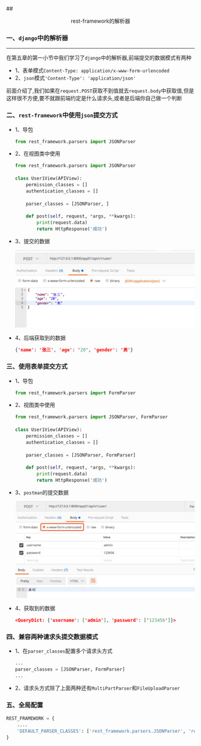 ##<center>rest-framework的解析器</center>

### 一、`django`中的解析器
---
在第五章的第一小节中我们学习了`django`中的解析器,前端提交的数据模式有两种
* 1、表单模式`Content-Type: application/x-www-form-urlencoded`
* 2、`json`模式`'Content-Type': 'application/json'`


前面介绍了,我们如果在`request.POST`获取不到值就去`request.body`中获取值,但是这样很不方便,要不就跟前端约定是什么请求头,或者是后端你自己做一个判断


### 二、`rest-framework`中使用`json`提交方式

* 1、导包

  ```py
  from rest_framework.parsers import JSONParser
  ```

* 2、在视图类中使用

  ```py
  from rest_framework.parsers import JSONParser

  class User1View(APIView):
      permission_classes = []
      authentication_classes = []

      parser_classes = [JSONParser, ]

      def post(self, request, *args, **kwargs):
          print(request.data)
          return HttpResponse('成功')
  ```

* 3、提交的数据

  ![图片](./source/images/json-post提交数据.png)

* 4、后端获取到的数据

  ```json
  {'name': '张三', 'age': '20', 'gender': '男'}
  ```

### 三、使用表单提交方式

* 1、导包

  ```py
  from rest_framework.parsers import FormParser
  ```

* 2、视图类中使用

  ```py
  from rest_framework.parsers import JSONParser, FormParser

  class User1View(APIView):
      permission_classes = []
      authentication_classes = []

      parser_classes = [JSONParser, FormParser]

      def post(self, request, *args, **kwargs):
          print(request.data)
          return HttpResponse('成功')
  ```

* 3、`postman`的提交数据

  ![图片](./source/images/form-post提交数据.png)

* 4、获取到的数据

  ```json
  <QueryDict: {'username': ['admin'], 'password': ['123456']}>
  ```

### 四、兼容两种请求头提交数据模式

* 1、在`parser_classes`配置多个请求头方式

  ```py
  ...
  parser_classes = [JSONParser, FormParser]
  ...
  ```

* 2、请求头方式除了上面两种还有`MultiPartParser`和`FileUploadParser`

### 五、全局配置

```py
REST_FRAMEWORK = {
    ....
    'DEFAULT_PARSER_CLASSES': ['rest_framework.parsers.JSONParser', 'rest_framework.parsers.FormParser']
}
```